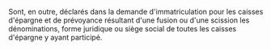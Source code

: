 
  
Sont, en outre, déclarés dans la demande d'immatriculation pour les caisses d'épargne et de prévoyance résultant d'une fusion ou d'une scission les dénominations, forme juridique ou siège social de toutes les caisses d'épargne y ayant participé.

